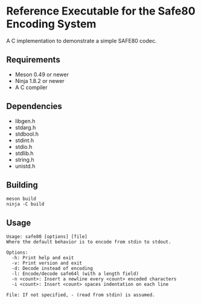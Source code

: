 Reference Executable for the Safe80 Encoding System
===================================================

A C implementation to demonstrate a simple SAFE80 codec.


Requirements
------------

  * Meson 0.49 or newer
  * Ninja 1.8.2 or newer
  * A C compiler


Dependencies
------------

 * libgen.h
 * stdarg.h
 * stdbool.h
 * stdint.h
 * stdio.h
 * stdlib.h
 * string.h
 * unistd.h


Building
--------

    meson build
    ninja -C build


Usage
-----

    Usage: safe80 [options] [file]
    Where the default behavior is to encode from stdin to stdout.

    Options:
      -h: Print help and exit
      -v: Print version and exit
      -d: Decode instead of encoding
      -l: Encode/decode safe64l (with a length field)
      -n <count>: Insert a newline every <count> encoded characters
      -i <count>: Insert <count> spaces indentation on each line

    File: If not specified, - (read from stdin) is assumed.

